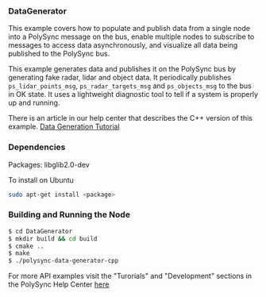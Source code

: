 ### DataGenerator

This example covers how to populate and publish data from a single node into a PolySync message on the bus, 
enable multiple nodes to subscribe to messages to access data asynchronously, and visualize all data being 
published to the PolySync bus.

This example generates data and publishes it on the PolySync bus by generating fake radar, lidar and object data.
It periodically publishes `ps_lidar_points_msg`, `ps_radar_targets_msg` and `ps_objects_msg` to the bus in OK state.
It uses a lightweight diagnostic tool to tell if a system is properly up and running. 

There is an article in our help center that describes the C++ version of this example.
[Data Generation Tutorial](https://help.polysync.io/articles/tutorials-and-examples/tutorials/data-generation-tutorial/)

### Dependencies

Packages: libglib2.0-dev

To install on Ubuntu

```bash
sudo apt-get install <package>
```

### Building and Running the Node

```bash
$ cd DataGenerator 
$ mkdir build && cd build
$ cmake ..
$ make
$ ./polysync-data-generator-cpp
```

For more API examples visit the "Turorials" and "Development" sections in the PolySync Help Center [here](https://help.polysync.io/articles/)
